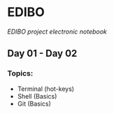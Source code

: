 # EDIBO
*EDIBO project electronic notebook*
## Day 01 - Day 02
### Topics:
- Terminal (hot-keys)
- Shell (Basics)
- Git (Basics)

